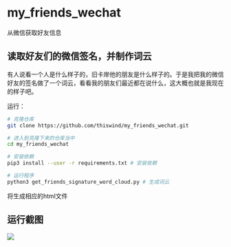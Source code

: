 # my_friends_wechat

从微信获取好友信息

## 读取好友们的微信签名，并制作词云

有人说看一个人是什么样子的，旧卡岸他的朋友是什么样子的。于是我把我的微信好友的签名做了一个词云，看看我的朋友们最近都在说什么，这大概也就是我现在的样子吧。

运行：

```bash
# 克隆仓库
git clone https://github.com/thiswind/my_friends_wechat.git

# 进入到克隆下来的仓库当中
cd my_friends_wechat

# 安装依赖
pip3 install --user -r requirements.txt # 安装依赖

# 运行程序
python3 get_friends_signature_word_cloud.py # 生成词云
```

将生成相应的html文件


## 运行截图

![](https://github.com/thiswind/my_friends_wechat/raw/master/assets/9b3a9464.png)